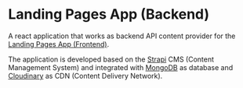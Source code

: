 # Landing Pages App (Backend)

A react application that works as backend API content provider for the [Landing Pages App (Frontend)](https://github.com/JRamos29/landing-pages-app-frontend).

The application is developed based on the [Strapi](https://strapi.io/) CMS (Content Management System) and integrated with [MongoDB](https://www.mongodb.com/) as database and [Cloudinary](https://cloudinary.com/) as CDN (Content Delivery Network).
